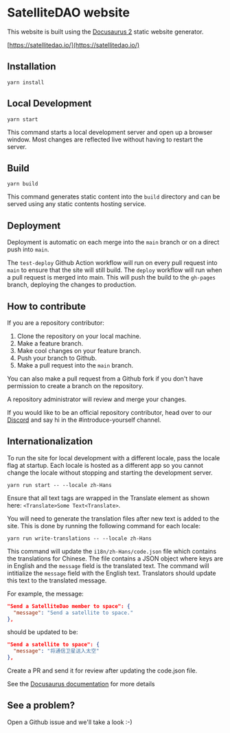 # SatelliteDAO website

This website is built using the [Docusaurus 2](https://v2.docusaurus.io/) static website generator.

[https://satellitedao.io/](https://satellitedao.io/)

## Installation

```console
yarn install
```

## Local Development

```console
yarn start
```

This command starts a local development server and open up a browser window. Most changes are reflected live without having to restart the server.

## Build

```console
yarn build
```

This command generates static content into the `build` directory and can be served using any static contents hosting service.

## Deployment

Deployment is automatic on each merge into the `main` branch or on a direct push into `main`.

The `test-deploy` Github Action workflow will run on every pull request into `main` to ensure that the site will still build. The `deploy` workflow will run when a pull request is merged into main. This will push the build to the `gh-pages` branch, deploying the changes to production.

## How to contribute

If you are a repository contributor:

1. Clone the repository on your local machine.
2. Make a feature branch.
3. Make cool changes on your feature branch.
4. Push your branch to Github.
5. Make a pull request into the `main` branch.

You can also make a pull request from a Github fork if you don't have permission to create a branch on the repository.

A repository administrator will review and merge your changes.

If you would like to be an official repository contributor, head over to our [Discord](https://discord.gg/5nAu7K9aES) and say hi in the #introduce-yourself channel.

## Internationalization

To run the site for local development with a different locale, pass the locale flag at startup. Each locale is hosted as a different app so you cannot change the locale without stopping and starting the development server.

```
yarn run start -- --locale zh-Hans
```

Ensure that all text tags are wrapped in the Translate element as shown here: `<Translate>Some Text<Translate>`.

You will need to generate the translation files after new text is added to the site. This is done by running the following command for each locale:

```
yarn run write-translations -- --locale zh-Hans
```

This command will update the `i18n/zh-Hans/code.json` file which contains the translations for Chinese. The file contains a JSON object where keys are in English and the `message` field is the translated text. The command will intitialize the `message` field with the English text. Translators should update this text to the translated message.

For example, the message:

```json
"Send a SatelliteDao member to space": {
  "message": "Send a satellite to space."
},
```

should be updated to be:

```json
"Send a satellite to space": {
  "message": "将通信卫星送入太空"
},
```

Create a PR and send it for review after updating the code.json file.

See the [Docusaurus documentation](https://docusaurus.io/docs/i18n/tutorial) for more details

## See a problem?

Open a Github issue and we'll take a look :-)
